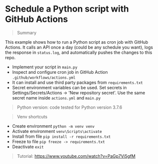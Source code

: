 # Schedule a Python script with GitHub Actions

> Summary

This example shows how to run a Python script as cron job with GitHub Actions. It calls an API once a day (could be any schedule you want), logs the response in `status.log`, and automatically pushes the changes to this repo.

- Implement your script in `main.py`
- Inspect and configure cron job in GitHub Action `.github/workflows/actions.yml`
- It can install and use third party packages from `requirements.txt`
- Secret environment variables can be used. Set secrets in Settings/Secrets/Actions -> 'New repository secret'. Use the same secret name inside `actions.yml` and `main.py`

> Python version: code tested for Python version 3.7.6

> Venv shortcuts
- Create environment `python -m venv venv`
- Activate environment `venv\Scripts\activate`
- Install from file `pip install -r requirements.txt`  
- Freeze to file `pip freeze -> requirements.txt`
- Deactivate `exit`

> Tutorial: https://www.youtube.com/watch?v=PaGp7Vi5gfM